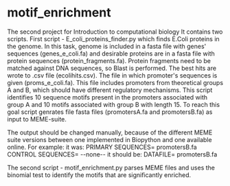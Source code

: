 # motif_enrichment
The second project for Introduction to computational biology
It contains two scripts.
First script - E_coli_proteins_finder.py which finds E.Coli proteins in the genome. In this task, genome is included in a fasta file with genes' sequences (genes_e_coli.fa) and desirable proteins are in a fasta file with protein sequences (protein_fragments.fa). Protein fragments need to be matched against DNA sequences, so Blast is performed. The best hits are wrote to .csv file (ecolihits.csv). 
The file in which promoter's sequences is given (proms_e_coli.fa). This file includes promoters from theoretical groups A and B, which should have different regulatory mechanisms. This script identifies 10 sequence motifs present in the promoters associated with group A and 10 motifs associated with group B with length 15. To reach this goal script genrates file fasta files (promotersA.fa and promotersB.fa) as input to MEME-suite.

The output should be changed manually, because of the different MEME suite versions between one implemented in Biopython and one available online. For example:
it was:
PRIMARY SEQUENCES= promotersB.fa
CONTROL SEQUENCES= --none--
it should be:
DATAFILE= promotersB.fa

The second script - motif_enrichment.py parses MEME files and uses the binomial test to identify the motifs that are significantly enriched.
